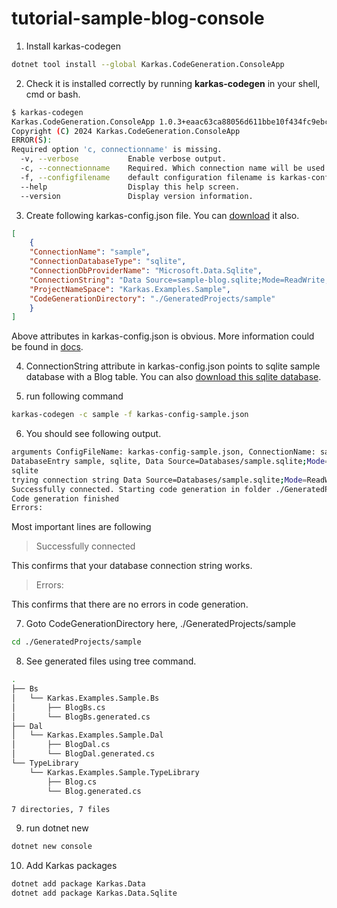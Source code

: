 # tutorial-sample-blog-console

1. Install karkas-codegen

```bash
dotnet tool install --global Karkas.CodeGeneration.ConsoleApp
```


2. Check it is installed correctly by running **karkas-codegen** in your shell, cmd or bash.

```bash
$ karkas-codegen
Karkas.CodeGeneration.ConsoleApp 1.0.3+eaac63ca88056d611bbe10f434fc9ebcc67aad00
Copyright (C) 2024 Karkas.CodeGeneration.ConsoleApp
ERROR(S):
Required option 'c, connectionname' is missing.
  -v, --verbose           Enable verbose output.
  -c, --connectionname    Required. Which connection name will be used in config.json
  -f, --configfilename    default configuration filename is karkas-config.json
  --help                  Display this help screen.
  --version               Display version information.   
```

3. Create following karkas-config.json file. 
You can [download](../docs/tutorial-sample-blog/karkas-config-sample-blog.json) it also. 


```json
[
    {
    "ConnectionName": "sample",
    "ConnectionDatabaseType": "sqlite",
    "ConnectionDbProviderName": "Microsoft.Data.Sqlite",
    "ConnectionString": "Data Source=sample-blog.sqlite;Mode=ReadWrite;",
    "ProjectNameSpace": "Karkas.Examples.Sample",
    "CodeGenerationDirectory": "./GeneratedProjects/sample"
    }
]
```

Above attributes in karkas-config.json is obvious.
More information could be found in [docs](../docs/karkas-config.md).

4. ConnectionString attribute in karkas-config.json points to sqlite sample database with a Blog table. 
You can also [download this sqlite database](../Karkas.Examples/Databases/sample.sqlite).



5. run following command

```bash
karkas-codegen -c sample -f karkas-config-sample.json
```

6. You should see following output.

```bash
arguments ConfigFileName: karkas-config-sample.json, ConnectionName: sample
DatabaseEntry sample, sqlite, Data Source=Databases/sample.sqlite;Mode=ReadWrite;, ./GeneratedProjects/sample
sqlite
trying connection string Data Source=Databases/sample.sqlite;Mode=ReadWrite;
Successfully connected. Starting code generation in folder ./GeneratedProjects/sample
Code generation finished
Errors:   
```

Most important lines are following

> Successfully connected

This confirms that your database connection string works.

> Errors:

This confirms that there are no errors in code generation.

7. Goto CodeGenerationDirectory here, ./GeneratedProjects/sample

```bash
cd ./GeneratedProjects/sample
```

8. See generated files using tree command.

```bash
.
├── Bs
│   └── Karkas.Examples.Sample.Bs
│       ├── BlogBs.cs
│       └── BlogBs.generated.cs
├── Dal
│   └── Karkas.Examples.Sample.Dal
│       ├── BlogDal.cs
│       └── BlogDal.generated.cs
└── TypeLibrary
    └── Karkas.Examples.Sample.TypeLibrary
        ├── Blog.cs
        └── Blog.generated.cs

7 directories, 7 files
```

9. run dotnet new

```bash
dotnet new console
```

10. Add Karkas packages

```bash
dotnet add package Karkas.Data
dotnet add package Karkas.Data.Sqlite
```

